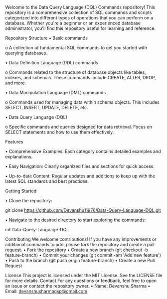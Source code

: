 Welcome to the Data Query Language (DQL) Commands repository! This repository is a comprehensive collection of SQL commands and scripts categorized into different types of operations that you can perform on a database. Whether you're a beginner or an experienced database administrator, you'll find this repository useful for learning and reference.

Repository Structure
•	Basic commands

o	A collection of fundamental SQL commands to get you started with querying databases.

•	Data Definition Language (DDL) commands

o	Commands related to the structure of database objects like tables, indexes, and schemas. These commands include CREATE, ALTER, DROP, and more.

•	Data Manipulation Language (DML) commands

o	Commands used for managing data within schema objects. This includes SELECT, INSERT, UPDATE, DELETE, etc.

•	Data Query Language (DQL)

o	Specific commands and queries designed for data retrieval. Focus on SELECT statements and how to use them effectively.


Features

•	Comprehensive Examples: Each category contains detailed examples and explanations.

•	Easy Navigation: Clearly organized files and sections for quick access.

•	Up-to-date Content: Regular updates and additions to keep up with the latest SQL standards and best practices.

Getting Started

•	Clone the repository:

git clone https://github.com/Devanshu11976/Data-Query-Language-DQL.git

•	Navigate to the desired directory to start exploring the commands:

cd Data-Query-Language-DQL


Contributing
We welcome contributions! If you have any improvements or additional commands to add, please fork the repository and create a pull request.
•	Fork the repository
•	Create a new branch (git checkout -b feature-branch)
•	Commit your changes (git commit -am 'Add new feature')
•	Push to the branch (git push origin feature-branch)
•	Create a new Pull Request

License
This project is licensed under the MIT License. See the LICENSE file for more details.
Contact
For any questions or feedback, feel free to open an issue or contact the repository owner.
•	Name: Devanshu Sharma
•	Email: devanshusharmagsp@gmail.com


